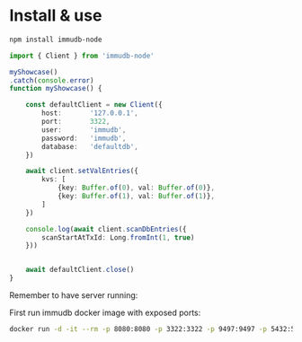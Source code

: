 

# Install & use

```sh
npm install immudb-node
```

```ts
import { Client } from 'immudb-node'

myShowcase()
.catch(console.error)
function myShowcase() {

    const defaultClient = new Client({
        host:       '127.0.0.1',
        port:       3322,
        user:       'immudb',
        password:   'immudb',
        database:   'defaultdb',
    })

    await client.setValEntries({
        kvs: [
            {key: Buffer.of(0), val: Buffer.of(0)},
            {key: Buffer.of(1), val: Buffer.of(1)},
        ]
    })

    console.log(await client.scanDbEntries({
        scanStartAtTxId: Long.fromInt(1, true)
    }))


    await defaultClient.close()
}
```


Remember to have server running:

First run immudb docker image with exposed ports:

```sh
docker run -d -it --rm -p 8080:8080 -p 3322:3322 -p 9497:9497 -p 5432:5432 --name immudb codenotary/immudb:latest
```
